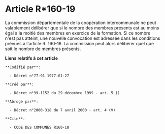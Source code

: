 # Article R*160-19

La commission départementale de la coopération intercommunale ne peut valablement délibérer que si le nombre des membres
présents est au moins égal à la moitié des membres en exercice de la formation. Si ce nombre n'est pas atteint, une nouvelle
convocation est adressée dans les conditions prévues à l'article R. 160-18. La commission peut alors délibérer quel que soit
le nombre de membres présents.

**Liens relatifs à cet article**

	**Codifié par**:

	  - Décret n°77-91 1977-01-27

	**Créé par**:

	  - Décret n°99-1152 du 29 décembre 1999 - art. 5 ()

	**Abrogé par**:

	  - Décret n°2000-318 du 7 avril 2000 - art. 4 (V)

	**Cite**:

	  - CODE DES COMMUNES R160-18
